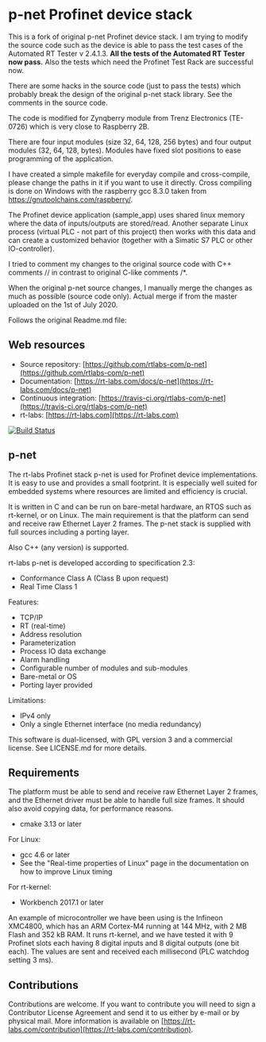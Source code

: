 p-net Profinet device stack
===========================

This is a fork of original p-net Profinet device stack.
I am trying to modify the source code such as the device is able to pass the test cases of the Automated RT Tester v 2.4.1.3.
**All the tests of the Automated RT Tester now pass.**
Also the tests which need the Profinet Test Rack are successful now.

There are some hacks in the source code (just to pass the tests) which probably break the design of the original p-net stack library.
See the comments in the source code.

The code is modified for Zynqberry module from Trenz Electronics (TE-0726) which is very close to Raspberry 2B.

There are four input modules (size 32, 64, 128, 256 bytes) and four output modules (32, 64, 128, bytes). Modules have
fixed slot positions to ease programming of the application.

I have created a simple makefile for everyday compile and cross-compile, please change the paths in it if you want to use it directly.
Cross compiling is done on Windows with the raspberry gcc 8.3.0 taken from https://gnutoolchains.com/raspberry/.

The Profinet device application (sample_app) uses shared linux memory where the data of inputs/outputs are stored/read. 
Another separate Linux process (virtual PLC - not part of this project) then works with this data and can create a customized behavior 
(together with a Simatic S7 PLC or other IO-controller).

I tried to comment my changes to the original source code with C++ comments // in contrast to original C-like comments /*.

When the original p-net source changes, I manually merge the changes as much as possible (source code only).
Actual merge if from the master uploaded on the 1st of July 2020.


Follows the original Readme.md file:

Web resources
-------------

* Source repository: [https://github.com/rtlabs-com/p-net](https://github.com/rtlabs-com/p-net)
* Documentation: [https://rt-labs.com/docs/p-net](https://rt-labs.com/docs/p-net)
* Continuous integration: [https://travis-ci.org/rtlabs-com/p-net](https://travis-ci.org/rtlabs-com/p-net)
* rt-labs: [https://rt-labs.com](https://rt-labs.com)

[![Build Status](https://travis-ci.org/rtlabs-com/p-net.svg?branch=master)](https://travis-ci.org/rtlabs-com/p-net)

p-net
-----
The rt-labs Profinet stack p-net is used for Profinet device
implementations. It is easy to use and provides a small footprint. It
is especially well suited for embedded systems where resources are
limited and efficiency is crucial.

It is written in C and can be run on bare-metal hardware, an RTOS such as
rt-kernel, or on Linux. The main requirement is that the
platform can send and receive raw Ethernet Layer 2 frames. The
p-net stack is supplied with full sources including a porting
layer.

Also C++ (any version) is supported.

rt-labs p-net is developed according to specification 2.3:

 * Conformance Class A (Class B upon request)
 * Real Time Class 1

Features:

 * TCP/IP
 * RT (real-time)
 * Address resolution
 * Parameterization
 * Process IO data exchange
 * Alarm handling
 * Configurable number of modules and sub-modules
 * Bare-metal or OS
 * Porting layer provided

Limitations:

* IPv4 only
* Only a single Ethernet interface (no media redundancy)

This software is dual-licensed, with GPL version 3 and a commercial license.
See LICENSE.md for more details.


Requirements
------------
The platform must be able to send and receive raw Ethernet Layer 2 frames,
and the Ethernet driver must be able to handle full size frames. It
should also avoid copying data, for performance reasons.

* cmake 3.13 or later

For Linux:

* gcc 4.6 or later
* See the "Real-time properties of Linux" page in the documentation on how to
  improve Linux timing

For rt-kernel:

* Workbench 2017.1 or later

An example of microcontroller we have been using is the Infineon XMC4800,
which has an ARM Cortex-M4 running at 144 MHz, with 2 MB Flash and 352 kB RAM.
It runs rt-kernel, and we have tested it with 9 Profinet slots each
having 8 digital inputs and 8 digital outputs (one bit each). The values are
sent and received each millisecond (PLC watchdog setting 3 ms).


Contributions
--------------
Contributions are welcome. If you want to contribute you will need to
sign a Contributor License Agreement and send it to us either by
e-mail or by physical mail. More information is available
on [https://rt-labs.com/contribution](https://rt-labs.com/contribution).
